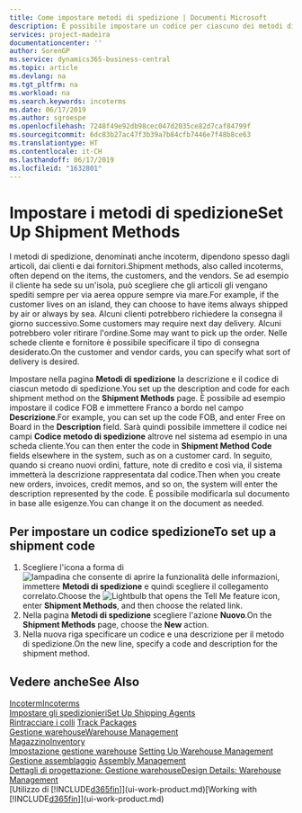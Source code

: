 ```yaml
---
title: Come impostare metodi di spedizione | Documenti Microsoft
description: È possibile impostare un codice per ciascuno dei metodi di spedizione offerti e immettere informazioni relative a ognuno di essi.
services: project-madeira
documentationcenter: ''
author: SorenGP
ms.service: dynamics365-business-central
ms.topic: article
ms.devlang: na
ms.tgt_pltfrm: na
ms.workload: na
ms.search.keywords: incoterms
ms.date: 06/17/2019
ms.author: sgroespe
ms.openlocfilehash: 7248f49e92db98cec047d2035ce82d7caf84799f
ms.sourcegitcommit: 6dc83b27ac47f3b39a7b84cfb7446e7f48b8ce63
ms.translationtype: HT
ms.contentlocale: it-CH
ms.lasthandoff: 06/17/2019
ms.locfileid: "1632801"
---
```

# <a name="set-up-shipment-methods"></a><span data-ttu-id="96f4e-103">Impostare i metodi di spedizione</span><span class="sxs-lookup"><span data-stu-id="96f4e-103">Set Up Shipment Methods</span></span>
<span data-ttu-id="96f4e-104">I metodi di spedizione, denominati anche incoterm, dipendono spesso dagli articoli, dai clienti e dai fornitori.</span><span class="sxs-lookup"><span data-stu-id="96f4e-104">Shipment methods, also called incoterms, often depend on the items, the customers, and the vendors.</span></span> <span data-ttu-id="96f4e-105">Se ad esempio il cliente ha sede su un'isola, può scegliere che gli articoli gli vengano spediti sempre per via aerea oppure sempre via mare.</span><span class="sxs-lookup"><span data-stu-id="96f4e-105">For example, if the customer lives on an island, they can choose to have items always shipped by air or always by sea.</span></span> <span data-ttu-id="96f4e-106">Alcuni clienti potrebbero richiedere la consegna il giorno successivo.</span><span class="sxs-lookup"><span data-stu-id="96f4e-106">Some customers may require next day delivery.</span></span> <span data-ttu-id="96f4e-107">Alcuni potrebbero voler ritirare l'ordine.</span><span class="sxs-lookup"><span data-stu-id="96f4e-107">Some may want to pick up the order.</span></span> <span data-ttu-id="96f4e-108">Nelle schede cliente e fornitore è possibile specificare il tipo di consegna desiderato.</span><span class="sxs-lookup"><span data-stu-id="96f4e-108">On the customer and vendor cards, you can specify what sort of delivery is desired.</span></span>

<span data-ttu-id="96f4e-109">Impostare nella pagina **Metodi di spedizione** la descrizione e il codice di ciascun metodo di spedizione.</span><span class="sxs-lookup"><span data-stu-id="96f4e-109">You set up the description and code for each shipment method on the **Shipment Methods** page.</span></span> <span data-ttu-id="96f4e-110">È possibile ad esempio impostare il codice FOB e immettere Franco a bordo nel campo **Descrizione**.</span><span class="sxs-lookup"><span data-stu-id="96f4e-110">For example, you can set up the code FOB, and enter Free on Board in the **Description** field.</span></span> <span data-ttu-id="96f4e-111">Sarà quindi possibile immettere il codice nei campi **Codice metodo di spedizione** altrove nel sistema ad esempio in una scheda cliente.</span><span class="sxs-lookup"><span data-stu-id="96f4e-111">You can then enter the code in **Shipment Method Code** fields elsewhere in the system, such as on a customer card.</span></span> <span data-ttu-id="96f4e-112">In seguito, quando si creano nuovi ordini, fatture, note di credito e così via, il sistema immetterà la descrizione rappresentata dal codice.</span><span class="sxs-lookup"><span data-stu-id="96f4e-112">Then when you create new orders, invoices, credit memos, and so on, the system will enter the description represented by the code.</span></span> <span data-ttu-id="96f4e-113">È possibile modificarla sul documento in base alle esigenze.</span><span class="sxs-lookup"><span data-stu-id="96f4e-113">You can change it on the document as needed.</span></span>

## <a name="to-set-up-a-shipment-code"></a><span data-ttu-id="96f4e-114">Per impostare un codice spedizione</span><span class="sxs-lookup"><span data-stu-id="96f4e-114">To set up a shipment code</span></span>
1. <span data-ttu-id="96f4e-115">Scegliere l'icona a forma di ![lampadina che consente di aprire la funzionalità delle informazioni](media/ui-search/search_small.png "Informazioni sull'operazione che si desidera eseguire"), immettere **Metodi di spedizione** e quindi scegliere il collegamento correlato.</span><span class="sxs-lookup"><span data-stu-id="96f4e-115">Choose the ![Lightbulb that opens the Tell Me feature](media/ui-search/search_small.png "Tell me what you want to do") icon, enter **Shipment Methods**, and then choose the related link.</span></span>
2. <span data-ttu-id="96f4e-116">Nella pagina **Metodi di spedizione** scegliere l'azione **Nuovo**.</span><span class="sxs-lookup"><span data-stu-id="96f4e-116">On the **Shipment Methods** page, choose the **New** action.</span></span>
3. <span data-ttu-id="96f4e-117">Nella nuova riga specificare un codice e una descrizione per il metodo di spedizione.</span><span class="sxs-lookup"><span data-stu-id="96f4e-117">On the new line, specify a code and description for the shipment method.</span></span>

## <a name="see-also"></a><span data-ttu-id="96f4e-118">Vedere anche</span><span class="sxs-lookup"><span data-stu-id="96f4e-118">See Also</span></span>
[<span data-ttu-id="96f4e-119">Incoterm</span><span class="sxs-lookup"><span data-stu-id="96f4e-119">Incoterms</span></span>](https://iccwbo.org/resources-for-business/incoterms-rules)  
[<span data-ttu-id="96f4e-120">Impostare gli spedizionieri</span><span class="sxs-lookup"><span data-stu-id="96f4e-120">Set Up Shipping Agents</span></span>](sales-how-to-set-up-shipping-agents.md)  
<span data-ttu-id="96f4e-121">[Rintracciare i colli](sales-how-track-packages.md)  </span><span class="sxs-lookup"><span data-stu-id="96f4e-121">[Track Packages](sales-how-track-packages.md)  </span></span>  
[<span data-ttu-id="96f4e-122">Gestione warehouse</span><span class="sxs-lookup"><span data-stu-id="96f4e-122">Warehouse Management</span></span>](warehouse-manage-warehouse.md)  
[<span data-ttu-id="96f4e-123">Magazzino</span><span class="sxs-lookup"><span data-stu-id="96f4e-123">Inventory</span></span>](inventory-manage-inventory.md)  
<span data-ttu-id="96f4e-124">[Impostazione gestione warehouse](warehouse-setup-warehouse.md)   </span><span class="sxs-lookup"><span data-stu-id="96f4e-124">[Setting Up Warehouse Management](warehouse-setup-warehouse.md)   </span></span>  
<span data-ttu-id="96f4e-125">[Gestione assemblaggio](assembly-assemble-items.md)  </span><span class="sxs-lookup"><span data-stu-id="96f4e-125">[Assembly Management](assembly-assemble-items.md)  </span></span>  
[<span data-ttu-id="96f4e-126">Dettagli di progettazione: Gestione warehouse</span><span class="sxs-lookup"><span data-stu-id="96f4e-126">Design Details: Warehouse Management</span></span>](design-details-warehouse-management.md)  
<span data-ttu-id="96f4e-127">[Utilizzo di [!INCLUDE[d365fin](includes/d365fin_md.md)]](ui-work-product.md)</span><span class="sxs-lookup"><span data-stu-id="96f4e-127">[Working with [!INCLUDE[d365fin](includes/d365fin_md.md)]](ui-work-product.md)</span></span>  

